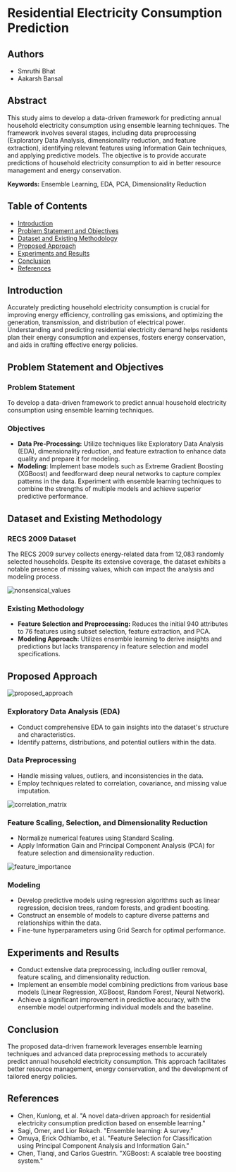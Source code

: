 
# Residential Electricity Consumption Prediction

## Authors
- Smruthi Bhat
- Aakarsh Bansal

## Abstract
This study aims to develop a data-driven framework for predicting annual household electricity consumption using ensemble learning techniques. The framework involves several stages, including data preprocessing (Exploratory Data Analysis, dimensionality reduction, and feature extraction), identifying relevant features using Information Gain techniques, and applying predictive models. The objective is to provide accurate predictions of household electricity consumption to aid in better resource management and energy conservation.

**Keywords:** Ensemble Learning, EDA, PCA, Dimensionality Reduction

## Table of Contents
- [Introduction](#introduction)
- [Problem Statement and Objectives](#problem-statement-and-objectives)
- [Dataset and Existing Methodology](#dataset-and-existing-methodology)
- [Proposed Approach](#proposed-approach)
- [Experiments and Results](#experiments-and-results)
- [Conclusion](#conclusion)
- [References](#references)

## Introduction
Accurately predicting household electricity consumption is crucial for improving energy efficiency, controlling gas emissions, and optimizing the generation, transmission, and distribution of electrical power. Understanding and predicting residential electricity demand helps residents plan their energy consumption and expenses, fosters energy conservation, and aids in crafting effective energy policies.

## Problem Statement and Objectives

### Problem Statement
To develop a data-driven framework to predict annual household electricity consumption using ensemble learning techniques.

### Objectives
- **Data Pre-Processing:** Utilize techniques like Exploratory Data Analysis (EDA), dimensionality reduction, and feature extraction to enhance data quality and prepare it for modeling.
- **Modeling:** Implement base models such as Extreme Gradient Boosting (XGBoost) and feedforward deep neural networks to capture complex patterns in the data. Experiment with ensemble learning techniques to combine the strengths of multiple models and achieve superior predictive performance.

## Dataset and Existing Methodology

### RECS 2009 Dataset
The RECS 2009 survey collects energy-related data from 12,083 randomly selected households. Despite its extensive coverage, the dataset exhibits a notable presence of missing values, which can impact the analysis and modeling process.

![nonsensical_values](https://github.com/hrtshpdbx/RECS-2009/blob/main/images/nonsense.png) 

### Existing Methodology
- **Feature Selection and Preprocessing:** Reduces the initial 940 attributes to 76 features using subset selection, feature extraction, and PCA.
- **Modeling Approach:** Utilizes ensemble learning to derive insights and predictions but lacks transparency in feature selection and model specifications.

## Proposed Approach

![proposed_approach](https://github.com/hrtshpdbx/RECS-2009/blob/main/images/Proposed_approach.png)

### Exploratory Data Analysis (EDA)
- Conduct comprehensive EDA to gain insights into the dataset's structure and characteristics.
- Identify patterns, distributions, and potential outliers within the data.

### Data Preprocessing
- Handle missing values, outliers, and inconsistencies in the data.
- Employ techniques related to correlation, covariance, and missing value imputation.

![correlation_matrix](https://github.com/hrtshpdbx/RECS-2009/blob/main/images/correlation_matrix.png)

### Feature Scaling, Selection, and Dimensionality Reduction
- Normalize numerical features using Standard Scaling.
- Apply Information Gain and Principal Component Analysis (PCA) for feature selection and dimensionality reduction.

![feature_importance](https://github.com/hrtshpdbx/RECS-2009/blob/main/images/feature_importance.png)

### Modeling
- Develop predictive models using regression algorithms such as linear regression, decision trees, random forests, and gradient boosting.
- Construct an ensemble of models to capture diverse patterns and relationships within the data.
- Fine-tune hyperparameters using Grid Search for optimal performance.

## Experiments and Results
- Conduct extensive data preprocessing, including outlier removal, feature scaling, and dimensionality reduction.
- Implement an ensemble model combining predictions from various base models (Linear Regression, XGBoost, Random Forest, Neural Network).
- Achieve a significant improvement in predictive accuracy, with the ensemble model outperforming individual models and the baseline.

## Conclusion
The proposed data-driven framework leverages ensemble learning techniques and advanced data preprocessing methods to accurately predict annual household electricity consumption. This approach facilitates better resource management, energy conservation, and the development of tailored energy policies.

## References
- Chen, Kunlong, et al. "A novel data-driven approach for residential electricity consumption prediction based on ensemble learning."
- Sagi, Omer, and Lior Rokach. "Ensemble learning: A survey."
- Omuya, Erick Odhiambo, et al. "Feature Selection for Classification using Principal Component Analysis and Information Gain."
- Chen, Tianqi, and Carlos Guestrin. "XGBoost: A scalable tree boosting system."
